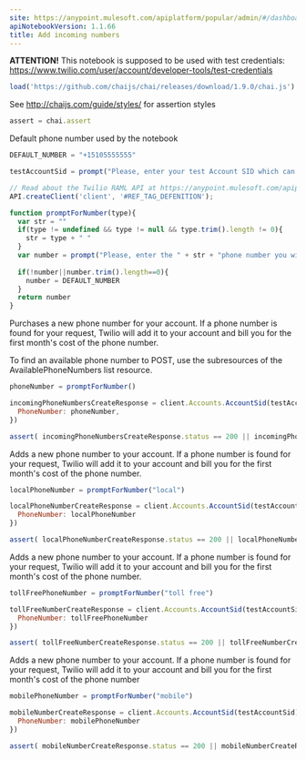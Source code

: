```yaml
---
site: https://anypoint.mulesoft.com/apiplatform/popular/admin/#/dashboard/apis/8031/versions/8196/portal/pages/6873/preview
apiNotebookVersion: 1.1.66
title: Add incoming numbers
---
```


**ATTENTION!** This notebook is supposed to be used with test credentials: https://www.twilio.com/user/account/developer-tools/test-credentials

```javascript
load('https://github.com/chaijs/chai/releases/download/1.9.0/chai.js')
```

See http://chaijs.com/guide/styles/ for assertion styles

```javascript
assert = chai.assert
```

Default phone number used by the notebook

```javascript
DEFAULT_NUMBER = "+15105555555"
```

```javascript
testAccountSid = prompt("Please, enter your test Account SID which can be found at https://www.twilio.com/user/account/developer-tools/test-credentials")
```

```javascript
// Read about the Twilio RAML API at https://anypoint.mulesoft.com/apiplatform/popular/admin/#/dashboard/apis/8031/versions/8196/contracts
API.createClient('client', '#REF_TAG_DEFENITION');
```

```javascript
function promptForNumber(type){
  var str = ""
  if(type != undefined && type != null && type.trim().length != 0){
    str = type + " "
  }
  var number = prompt("Please, enter the " + str + "phone number you wish to purchase, It must be formatted as +12223334455.\n\nIf the number is not found by Twilio or is not available, the method will return a 400 status response with 21422 error code.\n\nPress 'Cancel' or enter empty value if you want to try purchasing " + DEFAULT_NUMBER + ". This number is not available and will not be purchased.")
  
  if(!number||number.trim().length==0){
    number = DEFAULT_NUMBER
  }
  return number
}
```

Purchases a new phone number for your account. If a phone number is found for your request, Twilio will add it to your account and bill you for the first month's cost of the phone number.

To find an available phone number to POST, use the subresources of the AvailablePhoneNumbers list resource.

```javascript
phoneNumber = promptForNumber()
```

```javascript
incomingPhoneNumbersCreateResponse = client.Accounts.AccountSid(testAccountSid).IncomingPhoneNumbers.json.post({
  PhoneNumber: phoneNumber,
})
```

```javascript
assert( incomingPhoneNumbersCreateResponse.status == 200 || incomingPhoneNumbersCreateResponse.status == 201 || incomingPhoneNumbersCreateResponse.body.code == 21422 )
```

Adds a new phone number to your account. If a phone number is found for your request, Twilio will add it to your account and bill you for the first month's cost of the phone number.

```javascript
localPhoneNumber = promptForNumber("local")
```

```javascript
localPhoneNumberCreateResponse = client.Accounts.AccountSid(testAccountSid).IncomingPhoneNumbers.Local.json.post({
  PhoneNumber: localPhoneNumber
})
```

```javascript
assert( localPhoneNumberCreateResponse.status == 200 || localPhoneNumberCreateResponse.status == 201 || localPhoneNumberCreateResponse.body.code == 21422 )
```

Adds a new phone number to your account. If a phone number is found for your request, Twilio will add it to your account and bill you for the first month's cost of the phone number.

```javascript
tollFreePhoneNumber = promptForNumber("toll free")
```

```javascript
tollFreeNumberCreateResponse = client.Accounts.AccountSid(testAccountSid).IncomingPhoneNumbers.TollFree.json.post({
  PhoneNumber: tollFreePhoneNumber
})
```

```javascript
assert( tollFreeNumberCreateResponse.status == 200 || tollFreeNumberCreateResponse.status == 201 || tollFreeNumberCreateResponse.body.code == 21422 )
```

Adds a new phone number to your account. If a phone number is found for your request, Twilio will add it to your account and bill you for the first month's cost of the phone number

```javascript
mobilePhoneNumber = promptForNumber("mobile")
```

```javascript
mobileNumberCreateResponse = client.Accounts.AccountSid(testAccountSid).IncomingPhoneNumbers.Mobile.json.post({
  PhoneNumber: mobilePhoneNumber
})
```

```javascript
assert( mobileNumberCreateResponse.status == 200 || mobileNumberCreateResponse.status == 201 || mobileNumberCreateResponse.body.code == 21422 )
```